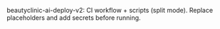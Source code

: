 beautyclinic-ai-deploy-v2: CI workflow + scripts (split mode). Replace placeholders and add secrets before running.
